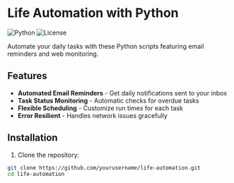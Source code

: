 # Life Automation with Python

![Python](https://img.shields.io/badge/python-3.8%2B-blue)
![License](https://img.shields.io/badge/license-MIT-green)

Automate your daily tasks with these Python scripts featuring email reminders and web monitoring.

## Features

- **Automated Email Reminders** - Get daily notifications sent to your inbox
- **Task Status Monitoring** - Automatic checks for overdue tasks
- **Flexible Scheduling** - Customize run times for each task
- **Error Resilient** - Handles network issues gracefully

## Installation

1. Clone the repository:
```bash
git clone https://github.com/yourusername/life-automation.git
cd life-automation
